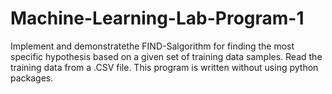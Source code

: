 # Machine-Learning-Lab-Program-1
Implement and demonstratethe FIND-Salgorithm for finding the most specific hypothesis based on a given set of training data samples. Read the training data from a .CSV file.
This program is written without using python packages.
